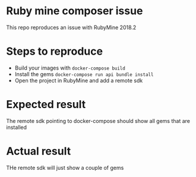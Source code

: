 # Ruby mine composer issue

This repo reproduces an issue with RubyMine 2018.2

# Steps to reproduce

- Build your images with `docker-compose build`
- Install the gems `docker-compose run api bundle install`
- Open the project in RubyMine and add a remote sdk

# Expected result

The remote sdk pointing to docker-compose should show all gems that are installed

# Actual result

THe remote sdk will just show a couple of gems